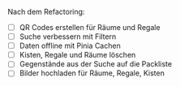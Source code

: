 Nach dem Refactoring:
- [ ] QR Codes erstellen für Räume und Regale
- [ ] Suche verbessern mit Filtern
- [ ] Daten offline mit Pinia Cachen
- [ ] Kisten, Regale und Räume löschen
- [ ] Gegenstände aus der Suche auf die Packliste
- [ ] Bilder hochladen für Räume, Regale, Kisten